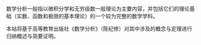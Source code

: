 数学分析一般指以微积分学和无穷级数一般理论为主要内容，并包括它们的理论基础（实数、函数和极限的基本理论）的一个较为完整的数学学科。

本站将基于高等教育出版社《数学分析》（陈纪修）对其中涉及的概念与定理进行归纳概述与简要证明。